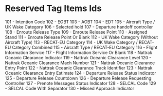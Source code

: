 # Reserved Tag Items Ids

101 - Intention Code
102 - EOBT
103 - AOBT
104 - EDT
105 - Aircraft Type / UK Wake Category
106 - Selected hold
107 - Departure handoff controller
108 - Enroute Release Type
109 - Enroute Release Point
110 - Assigned Stand
111 - Enroute Release Point Or Blank
112 - UK Wake Category (Without Aircraft Type)
113 - RECAT-EU Category
114 - UK Wake Category / RECAT-EU Category Combined
115 - Aircraft Type / RECAT-EU Category
116 - Flight Information Service
117 - Flight Information Service Or Blank
118 - Nattrak Oceanic Clearance Indicator
119 - Nattrak Oceanic Clearance Level
120 - Nattrak Oceanic Clearance Mach Number
121 - Nattrak Oceanic Clearance Entry Point
122 - Nattrak Oceanic Clearance Track Identifier
123 - Nattrak Oceanic Clearance Entry Estimate
124 - Departure Release Status Indicator
125 - Departure Release Countdown
126 - Departure Release Requesting Controller
127 - Prenote Messages Status Indicator
128 - SELCAL Code
129 - SELCAL Code With Separator
130 - Missed Approach Indicator
